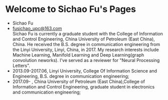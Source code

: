 # Welcome to Sichao Fu's Pages
* Sichao Fu  
* fusichao_upc@163.com<br>
    Sichao Fu is currently a graduate student with the College of Information and Control Engineering, China University of Petroleum (East China), China. He received the B.S. degree in communication engineering from the Linyi University, Linyi, China, in 2017. My research interests include Machine Learning, Manifold Learning and Deep Learning(graph convolution neworks). I've served as a reviewer for "Neural Processing Letters".
* 2013.09-2017.06, Linyi University, College Of Information Science and Engineering, B.S. degree in communication engineering;
* 2017.09-       , China University of Petroleum (East China),College of Information and Control Engineering, graduate student in electronics and communication engineering;
